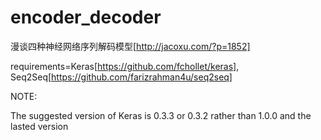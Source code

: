 # encoder_decoder

漫谈四种神经网络序列解码模型[http://jacoxu.com/?p=1852]

requirements=Keras[https://github.com/fchollet/keras], 
             Seq2Seq[https://github.com/farizrahman4u/seq2seq]


NOTE:

The suggested version of Keras is 0.3.3 or 0.3.2 rather than 1.0.0 and the lasted version    
